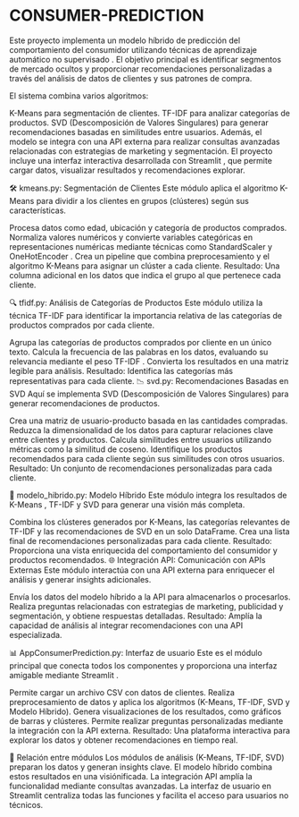 # CONSUMER-PREDICTION
Este proyecto implementa un modelo híbrido de predicción del comportamiento del consumidor utilizando técnicas de aprendizaje automático no supervisado . El objetivo principal es identificar segmentos de mercado ocultos y proporcionar recomendaciones personalizadas a través del análisis de datos de clientes y sus patrones de compra.

El sistema combina varios algoritmos:

K-Means para segmentación de clientes.
TF-IDF para analizar categorías de productos.
SVD (Descomposición de Valores Singulares) para generar recomendaciones basadas en similitudes entre usuarios.
Además, el modelo se integra con una API externa para realizar consultas avanzadas relacionadas con estrategias de marketing y segmentación. El proyecto incluye una interfaz interactiva desarrollada con Streamlit , que permite cargar datos, visualizar resultados y recomendaciones explorar.

🛠️ kmeans.py: Segmentación de Clientes
Este módulo aplica el algoritmo K-Means para dividir a los clientes en grupos (clústeres) según sus características.

Procesa datos como edad, ubicación y categoría de productos comprados.
Normaliza valores numéricos y convierte variables categóricas en representaciones numéricas mediante técnicas como StandardScaler y OneHotEncoder .
Crea un pipeline que combina preprocesamiento y el algoritmo K-Means para asignar un clúster a cada cliente.
Resultado: Una columna adicional en los datos que indica el grupo al que pertenece cada cliente.

🔍 tfidf.py: Análisis de Categorías de Productos
Este módulo utiliza la técnica TF-IDF para identificar la importancia relativa de las categorías de productos comprados por cada cliente.

Agrupa las categorías de productos comprados por cliente en un único texto.
Calcula la frecuencia de las palabras en los datos, evaluando su relevancia mediante el peso TF-IDF .
Convierta los resultados en una matriz legible para análisis.
Resultado: Identifica las categorías más representativas para cada cliente.
📉 svd.py: Recomendaciones Basadas en SVD
Aquí se implementa SVD (Descomposición de Valores Singulares) para generar recomendaciones de productos.


Crea una matriz de usuario-producto basada en las cantidades compradas.
Reduzca la dimensionalidad de los datos para capturar relaciones clave entre clientes y productos.
Calcula similitudes entre usuarios utilizando métricas como la similitud de coseno.
Identifique los productos recomendados para cada cliente según sus similitudes con otros usuarios.
Resultado: Un conjunto de recomendaciones personalizadas para cada cliente.

🧠 modelo_hibrido.py: Modelo Híbrido
Este módulo integra los resultados de K-Means , TF-IDF y SVD para generar una visión más completa.

Combina los clústeres generados por K-Means, las categorías relevantes de TF-IDF y las recomendaciones de SVD en un solo DataFrame.
Crea una lista final de recomendaciones personalizadas para cada cliente.
Resultado: Proporciona una vista enriquecida del comportamiento del consumidor y productos recomendados.
🌐 Integración API: Comunicación con APIs Externas
Este módulo interactúa con una API externa para enriquecer el análisis y generar insights adicionales.

Envía los datos del modelo híbrido a la API para almacenarlos o procesarlos.
Realiza preguntas relacionadas con estrategias de marketing, publicidad y segmentación, y obtiene respuestas detalladas.
Resultado: Amplía la capacidad de análisis al integrar recomendaciones con una API especializada.

📊 AppConsumerPrediction.py: Interfaz de usuario
Este es el módulo principal que conecta todos los componentes y proporciona una interfaz amigable mediante Streamlit .

Permite cargar un archivo CSV con datos de clientes.
Realiza preprocesamiento de datos y aplica los algoritmos (K-Means, TF-IDF, SVD y Modelo Híbrido).
Genera visualizaciones de los resultados, como gráficos de barras y clústeres.
Permite realizar preguntas personalizadas mediante la integración con la API externa.
Resultado: Una plataforma interactiva para explorar los datos y obtener recomendaciones en tiempo real.

🎯 Relación entre módulos
Los módulos de análisis (K-Means, TF-IDF, SVD) preparan los datos y generan insights clave.
El modelo híbrido combina estos resultados en una visiónificada.
La integración API amplía la funcionalidad mediante consultas avanzadas.
La interfaz de usuario en Streamlit centraliza todas las funciones y facilita el acceso para usuarios no técnicos.



